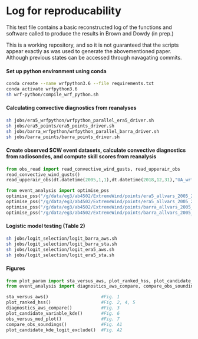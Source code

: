 # Log for reproducability

This text file contains a basic reconstructed log of the functions and software called to produce the 
results in Brown and Dowdy (in prep.)

 This is a working repository, and so it is not guaranteed that the scripts appear exactly as was used
 to generate the abovementioned paper. Although previous states can be accessed through navagating commits.

#### Set up python environment using conda
```bash
conda create --name wrfpython3.6 --file requirements.txt
conda activate wrfpython3.6
sh wrf-python/compile_wrf_python.sh
```

#### Calculating convective diagnostics from reanalyses
```bash
sh jobs/era5_wrfpython/wrfpython_parallel_era5_driver.sh
sh jobs/era5_points/era5_points_driver.sh
sh jobs/barra_wrfpython/wrfpython_parallel_barra_driver.sh
sh jobs/barra_points/barra_points_driver.sh
```

#### Create observed SCW event datasets, calculate convective diagnostics from radiosondes, and compute skill scores from reanalysis
```python
from obs_read import read_convective_wind_gusts, read_upperair_obs
read_convective_wind_gusts()
read_upperair_obs(dt.datetime(2005,1,1),dt.datetime(2018,12,31),"UA_wrfpython", "wrfpython")
```
```python
from event_analysis import optimise_pss
optimise_pss("/g/data/eg3/ab4502/ExtremeWind/points/era5_allvars_2005_2018.pkl",T=1000, compute=True, l_thresh=2, is_pss="hss", model_name="era5",time="floor")
optimise_pss("/g/data/eg3/ab4502/ExtremeWind/points/era5_allvars_2005_2018.pkl",T=1000, compute=True, l_thresh=2, is_pss="hss", model_name="era5",time="ceil")
optimise_pss("/g/data/eg3/ab4502/ExtremeWind/points/barra_allvars_2005_2018_2.pkl",T=1000, compute=True, l_thresh=2, is_pss="hss", model_name="barra_fc",time="ceil")
optimise_pss("/g/data/eg3/ab4502/ExtremeWind/points/barra_allvars_2005_2018_2.pkl",T=1000, compute=True, l_thresh=2, is_pss="hss", model_name="barra_fc",time="floor")
```
#### Logistic model testing (Table 2)
```bash
sh jobs/logit_selection/logit_barra_aws.sh
sh jobs/logit_selection/logit_barra_sta.sh
sh jobs/logit_selection/logit_era5_aws.sh
sh jobs/logit_selection/logit_era5_sta.sh
```
#### Figures
```python
from plot_param import sta_versus_aws, plot_ranked_hss, plot_candidate_variable_kde, plot_candidate_kde_logit_exclude, obs_versus_mod_plot
from event_analysis import diagnostics_aws_compare, compare_obs_soundings

sta_versus_aws()                    #Fig. 1
plot_ranked_hss()                   #Fig. 2, 4, 5
diagnostics_aws_compare()           #Fig. 3
plot_candidate_variable_kde()       #Fig. 6
obs_versus_mod_plot()               #Fig. 7
compare_obs_soundings()             #Fig. A1
plot_candidate_kde_logit_exclude()  #Fig. A2
```
